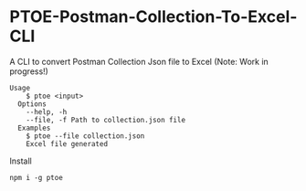 # PTOE-Postman-Collection-To-Excel-CLI
A CLI to convert Postman Collection Json file to Excel
(Note: Work in progress!)
```
Usage
    $ ptoe <input>
  Options
    --help, -h
    --file, -f Path to collection.json file
  Examples
    $ ptoe --file collection.json
    Excel file generated
```

Install

```
npm i -g ptoe
```
